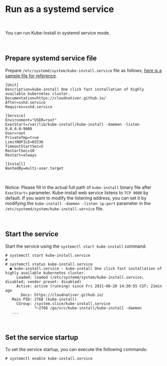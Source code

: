 
# Run as a systemd service

<br>

You can run Kube-Install in systemd service mode. 

<br>

## Prepare systemd service file

Prepare `/etc/systemd/system/kube-install.service` file as follows, <a href="../kube-install.service">here is a sample file for reference</a>.

```
[Unit]
Description=kube-install One click fast installation of highly available kubernetes cluster.
Documentation=https://cloudnativer.github.io/
After=sshd.service
Requires=sshd.service
  
[Service]
Environment="USER=root"
ExecStart=/var/lib/kube-install/kube-install -daemon -listen 0.0.0.0:9080
User=root
PrivateTmp=true
LimitNOFILE=65536
TimeoutStartSec=5
RestartSec=10
Restart=always

[Install]
WantedBy=multi-user.target

```

<br>

Notice: Please fill in the actual full path of `kube-install` binary file after `ExecStart=` parameter.
Kube-install web service listens to `TCP 9080` by default. If you want to modify the listening address, you can set it by modifying the `kube-install -daemon -listen ip:port` parameter in the `/etc/systemd/system/kube-install.service` file.

<br>

## Start the service

Start the service using the `systemctl start kube-install` command:

```
# systemctl start kube-install.service
#
# systemctl status kube-install.service
  ● kube-install.service - kube-install One click fast installation of highly available kubernetes cluster.
     Loaded: loaded (/etc/systemd/system/kube-install.service; disabled; vendor preset: disabled)
     Active: active (running) since Fri 2021-08-20 14:30:55 CST; 21min ago
       Docs: https://cloudnativer.github.io/
   Main PID: 2768 (kube-install)
     CGroup: /system.slice/kube-install.service
             └─2768 /go/src/kube-install/kube-install -daemon
   ...

```
<br>

## Set the service startup

To set the service startup, you can execute the following commands:

```
# systemctl enable kube-install.service
```

<br>
<br>
<br>
